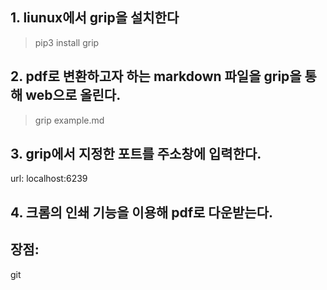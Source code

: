 ## 1. liunux에서 grip을 설치한다
> pip3 install grip

## 2. pdf로 변환하고자 하는 markdown 파일을 grip을 통해 web으로 올린다.
> grip example.md

## 3. grip에서 지정한 포트를 주소창에 입력한다.
url: localhost:6239 

## 4. 크롬의 인쇄 기능을 이용해 pdf로 다운받는다.

## 장점:
git
